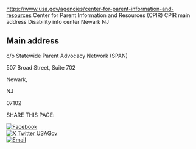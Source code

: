

https://www.usa.gov/agencies/center-for-parent-information-and-resources
Center for Parent Information and Resources (CPIR)
CPIR main address
Disability info center Newark NJ

Main address  
------------

c/o Statewide Parent Advocacy Network (SPAN)  


507 Broad Street, Suite 702  


Newark,  

NJ  

07102


SHARE THIS PAGE:

[![Facebook](https://www.usa.gov/themes/custom/usagov/images/social-media-icons/Facebook_Icon.svg)](https://www.facebook.com/sharer/sharer.php?u=https://www.usa.gov/agencies/center-for-parent-information-and-resources&v=3)  
[![X Twitter USAGov](https://www.usa.gov/themes/custom/usagov/images/social-media-icons/X_Twitter_Icon.svg?version=2)](https://twitter.com/intent/tweet?source=webclient&text=https://www.usa.gov/agencies/center-for-parent-information-and-resources)  
[![Email](https://www.usa.gov/themes/custom/usagov/images/social-media-icons/Email_Icon.svg?version=2)](mailto:?subject=https://www.usa.gov/agencies/center-for-parent-information-and-resources)
